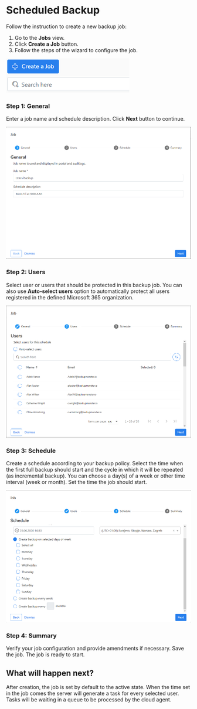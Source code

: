 # Scheduled Backup

Follow the instruction to create a new backup job:

1. Go to the **Jobs** view. 
2. Click **Create a Job** button.
3. Follow the steps of the wizard to configure the job.

![](../../.gitbook/assets/kodo-cloud-administration-backup05.png)

### Step 1: General

Enter a job name and schedule description. Click **Next** button to continue.

![](../../.gitbook/assets/kodo-cloud-administration-backup06.png)

### Step 2: Users

Select user or users that should be protected in this backup job. You can also use **Auto-select users** option to automatically protect all users registered in the defined Microsoft 365 organization.

![](../../.gitbook/assets/kodo-cloud-administration-backup07.png)

### Step 3: Schedule

Create a schedule according to your backup policy. Select the time when the first full backup should start and the cycle in which it will be repeated \(as incremental backup\). You can choose a day\(s\) of a week or other time interval \(week or month\). Set the time the job should start.

![](../../.gitbook/assets/kodo-cloud-administration-backup08.png)

### Step 4: Summary

Verify your job configuration and provide amendments if necessary. Save the job. The job is ready to start.

## What will happen next?

After creation, the job is set by default to the active state. When the time set in the job comes the server will generate a task for every selected user. Tasks will be waiting in a queue to be processed by the cloud agent.

